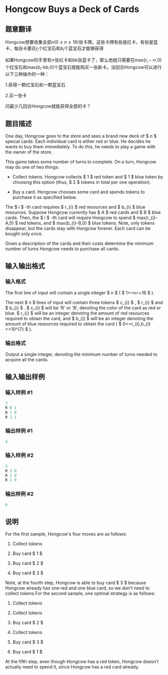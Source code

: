 # Hongcow Buys a Deck of Cards

## 题意翻译

Hongcow想要收集全部$n(0\leq n \leq 16)$张卡牌。这些卡牌有些是红卡，有些是蓝卡，每张卡要花$r_i$个红宝石和$b_i$个蓝宝石才能够获得

如果Hongcow的手里有rr张红卡和bb张蓝卡了，那么他就只需要花max($r_i-rr$,0)个红宝石和max($b_i$-bb,0)个蓝宝石就能购买一张新卡。没回合Hongcow可以进行以下三种操作的一种：

1.获得一颗红宝石和一颗蓝宝石

2.买一张卡

问最少几回合Hongcow就能获得全部的卡？

## 题目描述

One day, Hongcow goes to the store and sees a brand new deck of $ n $ special cards. Each individual card is either red or blue. He decides he wants to buy them immediately. To do this, he needs to play a game with the owner of the store.

This game takes some number of turns to complete. On a turn, Hongcow may do one of two things:

- Collect tokens. Hongcow collects $ 1 $ red token and $ 1 $ blue token by choosing this option (thus, $ 2 $ tokens in total per one operation).

- Buy a card. Hongcow chooses some card and spends tokens to purchase it as specified below.

The $ i $ -th card requires $ r_{i} $ red resources and $ b_{i} $ blue resources. Suppose Hongcow currently has $ A $ red cards and $ B $ blue cards. Then, the $ i $ -th card will require Hongcow to spend $ max(r_{i}-A,0) $ red tokens, and $ max(b_{i}-B,0) $ blue tokens. Note, only tokens disappear, but the cards stay with Hongcow forever. Each card can be bought only once.

Given a description of the cards and their costs determine the minimum number of turns Hongcow needs to purchase all cards.

## 输入输出格式

### 输入格式

The first line of input will contain a single integer $ n $ ( $ 1<=n<=16 $ ).

The next $ n $ lines of input will contain three tokens $ c_{i} $ , $ r_{i} $ and $ b_{i} $ . $ c_{i} $ will be 'R' or 'B', denoting the color of the card as red or blue. $ r_{i} $ will be an integer denoting the amount of red resources required to obtain the card, and $ b_{i} $ will be an integer denoting the amount of blue resources required to obtain the card ( $ 0<=r_{i},b_{i}<=10^{7} $ ).

### 输出格式

Output a single integer, denoting the minimum number of turns needed to acquire all the cards.

## 输入输出样例

### 输入样例 #1

```cpp
3
R 0 1
B 1 0
R 1 1

```
### 输出样例 #1

```cpp
4

```
### 输入样例 #2

```cpp
3
R 3 0
R 2 0
R 1 0

```
### 输出样例 #2

```cpp
6

```
## 说明

For the first sample, Hongcow's four moves are as follows:

1. Collect tokens

2. Buy card $ 1 $

3. Buy card $ 2 $

4. Buy card $ 3 $

Note, at the fourth step, Hongcow is able to buy card $ 3 $ because Hongcow already has one red and one blue card, so we don't need to collect tokens.For the second sample, one optimal strategy is as follows:

1. Collect tokens

2. Collect tokens

3. Buy card $ 2 $

4. Collect tokens

5. Buy card $ 3 $

6. Buy card $ 1 $

At the fifth step, even though Hongcow has a red token, Hongcow doesn't actually need to spend it, since Hongcow has a red card already.

